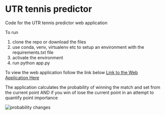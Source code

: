 
# UTR tennis predictor
Code for the UTR tennis predictor web application

To run
1. clone the repo or download the files
2. use conda, venv, virtualenv etc to setup an environment with the requirements.txt file
3. activate the environment
4. run python app.py

To view the web application follow the link below
[Link to the Web Application Here](https://tennispredictorrf.herokuapp.com/)


The application calculates the probability of winning the match and set from the current point AND if you win of lose the current point in an attempt to quantify point importance

![probability changes](https://user-images.githubusercontent.com/50035210/135843538-aa61eb4e-ab6f-4059-8868-c7faab2cfea1.png)
